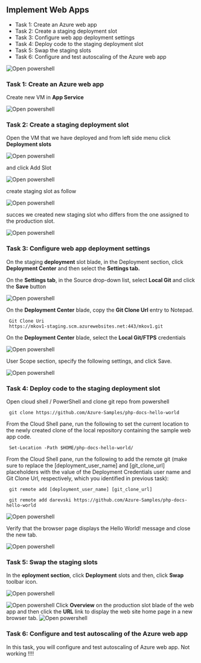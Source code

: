 ## Implement Web Apps

<ul>
     <li> Task 1: Create an Azure web app </li>
     <li> Task 2: Create a staging deployment slot </li>
     <li> Task 3: Configure web app deployment settings </li>
     <li> Task 4: Deploy code to the staging deployment slot </li>
     <li> Task 5: Swap the staging slots </li>
     <li> Task 6: Configure and test autoscaling of the Azure web app </li>
</ul>


![Open powershell ](images/Screenshot_1.png)

 
 ### Task 1: Create an Azure web app 

 Create new VM in **App Service** 

 ![Open powershell ](images/Screenshot_2.png)

 ### Task 2: Create a staging deployment slot

 Open the VM that we have deployed and from left side menu click **Deployment slots**

 ![Open powershell ](images/Screenshot_3.png)


and click Add Slot

 ![Open powershell ](images/Screenshot_4.png)

create staging slot as follow

 ![Open powershell ](images/Screenshot_5.png)

 succes we created new staging slot who differs from the one assigned to the production slot.
 
 ![Open powershell ](images/Screenshot_6.png)


###  Task 3: Configure web app deployment settings 

On the staging **deployment** slot blade, in the Deployment section, click **Deployment Center** and then select the **Settings tab.**

On the **Settings tab**, in the Source drop-down list, select **Local Git** and click the **Save** button

 ![Open powershell ](images/Screenshot_7.png)


On the **Deployment Center** blade, copy the **Git Clone Url** entry to Notepad.


     Git Clone Uri
     https://mkov1-staging.scm.azurewebsites.net:443/mkov1.git



On the **Deployment Center** blade, select the **Local Git/FTPS** credentials

 ![Open powershell ](images/Screenshot_8.png)

 User Scope section, specify the following settings, and click Save.

 ![Open powershell ](images/Screenshot_9.png)


### Task 4: Deploy code to the staging deployment slot

Open cloud shell / PowerShell and clone git repo from powershell


     git clone https://github.com/Azure-Samples/php-docs-hello-world

From the Cloud Shell pane, run the following to set the current location to the newly created clone of the local repository containing the sample web app code.

     Set-Location -Path $HOME/php-docs-hello-world/


From the Cloud Shell pane, run the following to add the remote git (make sure to replace the [deployment_user_name] and [git_clone_url] placeholders with the value of the Deployment Credentials user name and Git Clone Url, respectively, which you identified in previous task):

     git remote add [deployment_user_name] [git_clone_url]

     git remote add darevski https://github.com/Azure-Samples/php-docs-hello-world

 ![Open powershell ](images/Screenshot_11.png)

 Verify that the browser page displays the Hello World! message and close the new tab.

  ![Open powershell ](images/Screenshot_12.png)

  ### Task 5: Swap the staging slots

  In the **eployment section**, click **Deployment** slots and then, click **Swap** toolbar icon.

![Open powershell ](images/Screenshot_13.png)

![Open powershell ](images/Screenshot_14.png)
Click **Overview** on the production slot blade of the web app and then click the **URL** link to display the web site home page in a new browser tab.
![Open powershell ](images/Screenshot_15.png)


### Task 6: Configure and test autoscaling of the Azure web app

In this task, you will configure and test autoscaling of Azure web app. 
Not working !!!!



